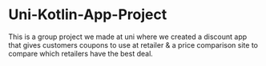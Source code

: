 # Uni-Kotlin-App-Project

This is a group project we made at uni where we created a discount app that gives customers coupons to use at retailer & a price comparison site to compare which retailers have the best deal. 

